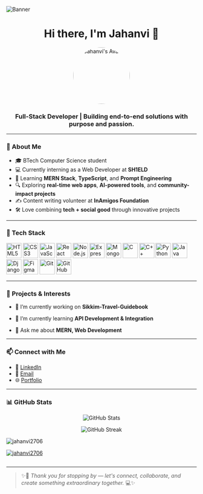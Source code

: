 ![Banner](https://i.pinimg.com/originals/75/c2/f8/75c2f842863ae2df6b3ac2d0a4d63026.gif)

<h1 align="center">Hi there, I'm Jahanvi 👋</h1>

<p align="center">
  <img src="https://user-images.githubusercontent.com/74038190/249570803-02293768-9242-47e1-bf8f-d084ba0a2d1d.gif" alt="Jahanvi's Avatar" width="150" style="border-radius: 50%">
</p>

<h3 align="center">Full-Stack Developer | Building end-to-end solutions with purpose and passion.</h3>

---

### 🚀 About Me

- 🎓 BTech Computer Science student  
- 💻 Currently interning as a Web Developer at **SH1ELD**
- 🌱 Learning **MERN Stack**, **TypeScript**, and **Prompt Engineering**
- 🔍 Exploring **real-time web apps**, **AI-powered tools**, and **community-impact projects**
- ✍️ Content writing volunteer at **InAmigos Foundation**
- 🛠️ Love combining **tech + social good** through innovative projects

---

### 💼 Tech Stack

<p align="left">
  <!-- Web & Frontend -->
  <img src="https://cdn.jsdelivr.net/gh/devicons/devicon/icons/html5/html5-original.svg" alt="HTML5" width="40"/>
  <img src="https://cdn.jsdelivr.net/gh/devicons/devicon/icons/css3/css3-original.svg" alt="CSS3" width="40"/>
  <img src="https://cdn.jsdelivr.net/gh/devicons/devicon/icons/javascript/javascript-original.svg" alt="JavaScript" width="40"/>
  <img src="https://cdn.jsdelivr.net/gh/devicons/devicon/icons/react/react-original.svg" alt="React" width="40"/>
  <img src="https://cdn.jsdelivr.net/gh/devicons/devicon/icons/nodejs/nodejs-original.svg" alt="Node.js" width="40"/>
  <img src="https://cdn.jsdelivr.net/gh/devicons/devicon/icons/express/express-original.svg" alt="Express" width="40"/>
  <img src="https://cdn.jsdelivr.net/gh/devicons/devicon/icons/mongodb/mongodb-original.svg" alt="MongoDB" width="40"/>
  
  <!-- Programming Languages -->
  <img src="https://cdn.jsdelivr.net/gh/devicons/devicon/icons/c/c-original.svg" alt="C" width="40"/>
  <img src="https://cdn.jsdelivr.net/gh/devicons/devicon/icons/cplusplus/cplusplus-original.svg" alt="C++" width="40"/>
  <img src="https://cdn.jsdelivr.net/gh/devicons/devicon/icons/python/python-original.svg" alt="Python" width="40"/>
  <img src="https://cdn.jsdelivr.net/gh/devicons/devicon/icons/java/java-original.svg" alt="Java" width="40"/>

  <!-- Design & Backend -->
  <img src="https://cdn.jsdelivr.net/gh/devicons/devicon/icons/django/django-plain.svg" alt="Django" width="40"/>
  <img src="https://cdn.jsdelivr.net/gh/devicons/devicon/icons/figma/figma-original.svg" alt="Figma" width="40"/>

  <!-- Version Control -->
  <img src="https://cdn.jsdelivr.net/gh/devicons/devicon/icons/git/git-original.svg" alt="Git" width="40"/>
  <img src="https://cdn.jsdelivr.net/gh/devicons/devicon/icons/github/github-original.svg" alt="GitHub" width="40"/>
</p>

---

### 🧠 Projects & Interests

- 🔭 I’m currently working on **Sikkim-Travel-Guidebook**

- 🌱 I’m currently learning **API Development & Integration**

- 💬 Ask me about **MERN, Web Development**

---


### 📫 Connect with Me

- 💼 [LinkedIn](https://www.linkedin.com/in/jahanvi2706/)
- 💌 [Email](mailto:jahanvi2706.singh@gmail.com)
- 🌐 [Portfolio](https://your-portfolio-link.com)

---

### 📊 GitHub Stats

<p align="center">
  <img src="https://github-readme-stats.vercel.app/api?username=Jahanvi2706&show_icons=true&theme=tokyonight" alt="GitHub Stats" />
</p>

<p align="center">
  <img src="https://github-readme-streak-stats.herokuapp.com?user=Jahanvi2706&theme=tokyonight&date_format=M%20j%5B%2C%20Y%5D" alt="GitHub Streak" />
</p>


<p align="left"> <img src="https://komarev.com/ghpvc/?username=jahanvi2706&label=Profile%20views&color=0e75b6&style=flat" alt="jahanvi2706" /> </p>

<p align="left"> <a href="https://github.com/ryo-ma/github-profile-trophy"><img src="https://github-profile-trophy.vercel.app/?username=jahanvi2706" alt="jahanvi2706" /></a> </p>

<p align="left"> <a href="https://twitter.com/" target="blank"><img src="https://img.shields.io/twitter/follow/?logo=twitter&style=for-the-badge" alt="" /></a> </p>

---

> ✨🌸 *Thank you for stopping by — let's connect, collaborate, and create something extraordinary together.* 💻✨
